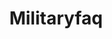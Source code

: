 ---
title: Militaryfaq
crosslinks:
- army
- AirForce
- Military
- youtubefactsbot
- SecurityClearance
- CorpsmanUp
- IAmA
- mildlyinteresting
- military
- PatrolX
- me_irl
- PCOS
- foreignservice
- uscg
- Amry
- john_yukis_bots
- gif
- navyseals
- AskEngineers
- loseit
---